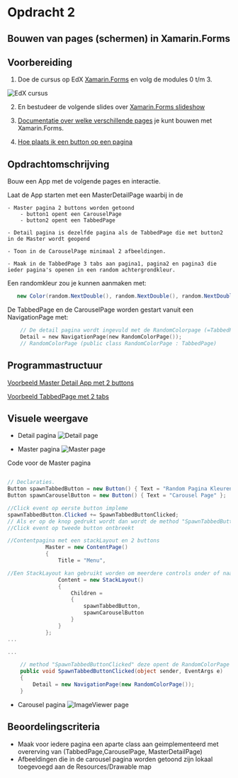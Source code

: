 # Opdracht 2

## Bouwen van pages (schermen) in Xamarin.Forms

## Voorbereiding

1. Doe de cursus op EdX [Xamarin.Forms](https://courses.edx.org/courses/course-v1:Microsoft+DEV215x+1T2016/info) en volg de modules 0 t/m 3.

![EdX cursus](https://github.com/ictacademiekw1c/opdrachten-repository/blob/master/xamarin/images/edxcursus.png?raw=true)

2. En bestudeer de volgende slides over [Xamarin.Forms slideshow](https://elo.kw1c.nl/CMS/Studie/811%20ICT-Academie/811%20VakkenInhoud/%5BB.29%20INFi%5D%20Informatica%20instructie/25187%20%C2%A0%20Applicatie-%20en%20mediaontwikkelaar/Periode%2009/Productie/xamarinforms/parts/slides.pdf)

3. [Documentatie over welke verschillende pages](https://developer.xamarin.com/guides/xamarin-forms/controls/pages/) je kunt bouwen met Xamarin.Forms.

4. [Hoe plaats ik een button op een pagina](https://developer.xamarin.com/guides/xamarin-forms/controls/views/)

## Opdrachtomschrijving

Bouw een App met de volgende pages en interactie.

Laat de App starten met een MasterDetailPage waarbij in de 

    - Master pagina 2 buttons worden getoond
        - button1 opent een CarouselPage
        - button2 opent een TabbedPage

    - Detail pagina is dezelfde pagina als de TabbedPage die met button2 in de Master wordt geopend 

    - Toon in de CarouselPage minimaal 2 afbeeldingen.

    - Maak in de TabbedPage 3 tabs aan pagina1, pagina2 en pagina3 die ieder pagina's openen in een random achtergrondkleur.

Een randomkleur zou je kunnen aanmaken met:
~~~C#
   new Color(random.NextDouble(), random.NextDouble(), random.NextDouble())
~~~

De TabbedPage en de CarouselPage worden gestart vanuit een NavigationPage met:
~~~c
    // De detail pagina wordt ingevuld met de RandomColorpage (=TabbedPage) vanuit een NavigationPage
    Detail = new NavigationPage(new RandomColorPage());
    // RandomColorPage (public class RandomColorPage : TabbedPage) 
~~~
## Programmastructuur

[Voorbeeld Master Detail App met 2 buttons](https://gist.github.com/saebuabu/f1d2df6aff2f683941ee4e3de98e736d)

[Voorbeeld TabbedPage met 2 tabs](https://gist.github.com/saebuabu/89c2a9735d2850f0327daa11780bfd75)

## Visuele weergave

- Detail pagina
![Detail page](https://github.com/ictacademiekw1c/opdrachten-repository/blob/master/xamarin/images/Opdracht1Detail.jpg?raw=true)

- Master pagina
![Master page](https://github.com/ictacademiekw1c/opdrachten-repository/blob/master/xamarin/images/opdracht1Master.jpg?raw=true)

Code voor de Master pagina
~~~C#

// Declaraties.
Button spawnTabbedButton = new Button() { Text = "Random Pagina Kleuren" };
Button spawnCarouselButton = new Button() { Text = "Carousel Page" };

//Click event op eerste button impleme
spawnTabbedButton.Clicked += SpawnTabbedButtonClicked; 
// Als er op de knop gedrukt wordt dan wordt de method "SpawnTabbedButtonClicked" uitgevoerd.
//Click event op tweede button ontbreekt

//Contentpagina met een stackLayout en 2 buttons
			Master = new ContentPage()
			{
				Title = "Menu",

//Een StackLayout kan gebruikt worden om meerdere controls onder of naast elkaar te zetten.
				Content = new StackLayout() 
				{
					Children = 
					{ 
						spawnTabbedButton,
						spawnCarouselButton
					}
				}
			};
...

...

    // method "SpawnTabbedButtonClicked" deze opent de RandomColorPage in een NavigationPage
	public void SpawnTabbedButtonClicked(object sender, EventArgs e)
    {
		Detail = new NavigationPage(new RandomColorPage());
	}

~~~

- Carousel pagina
![ImageViewer page](https://github.com/ictacademiekw1c/opdrachten-repository/blob/master/xamarin/images/Opdracht1Imageviewer.jpg?raw=true)

## Beoordelingscriteria

- Maak voor iedere pagina een aparte class aan geimplementeerd met overerving van (TabbedPage,CarouselPage, MasterDetailPage)
- Afbeeldingen die in de carousel pagina worden getoond zijn lokaal toegevoegd aan de Resources/Drawable map




